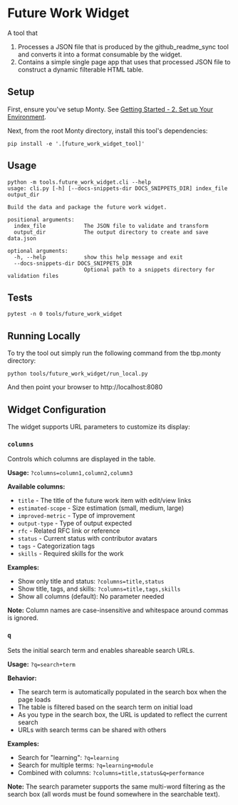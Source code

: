 # Future Work Widget

A tool that

1. Processes a JSON file that is produced by the github_readme_sync tool and converts it into a format consumable by the widget.
2. Contains a simple single page app that uses that processed JSON file to construct a dynamic filterable HTML table.

## Setup

First, ensure you've setup Monty. See [Getting Started - 2. Set up Your Environment](https://thousandbrainsproject.readme.io/docs/getting-started#2-set-up-your-environment).

Next, from the root Monty directory, install this tool's dependencies:

```
pip install -e '.[future_work_widget_tool]'
```

## Usage

```
python -m tools.future_work_widget.cli --help
usage: cli.py [-h] [--docs-snippets-dir DOCS_SNIPPETS_DIR] index_file output_dir

Build the data and package the future work widget.

positional arguments:
  index_file            The JSON file to validate and transform
  output_dir            The output directory to create and save data.json

optional arguments:
  -h, --help            show this help message and exit
  --docs-snippets-dir DOCS_SNIPPETS_DIR
                        Optional path to a snippets directory for validation files
```


## Tests

```
pytest -n 0 tools/future_work_widget
```

## Running Locally

To try the tool out simply run the following command from the tbp.monty directory:

```
python tools/future_work_widget/run_local.py
```

And then point your browser to http://localhost:8080

## Widget Configuration

The widget supports URL parameters to customize its display:

### `columns`
Controls which columns are displayed in the table.

**Usage:** `?columns=column1,column2,column3`

**Available columns:**
- `title` - The title of the future work item with edit/view links
- `estimated-scope` - Size estimation (small, medium, large)
- `improved-metric` - Type of improvement
- `output-type` - Type of output expected
- `rfc` - Related RFC link or reference
- `status` - Current status with contributor avatars
- `tags` - Categorization tags
- `skills` - Required skills for the work

**Examples:**
- Show only title and status: `?columns=title,status`
- Show title, tags, and skills: `?columns=title,tags,skills`
- Show all columns (default): No parameter needed

**Note:** Column names are case-insensitive and whitespace around commas is ignored.

### `q`
Sets the initial search term and enables shareable search URLs.

**Usage:** `?q=search+term`

**Behavior:**
- The search term is automatically populated in the search box when the page loads
- The table is filtered based on the search term on initial load
- As you type in the search box, the URL is updated to reflect the current search
- URLs with search terms can be shared with others

**Examples:**
- Search for "learning": `?q=learning`
- Search for multiple terms: `?q=learning+module`
- Combined with columns: `?columns=title,status&q=performance`

**Note:** The search parameter supports the same multi-word filtering as the search box (all words must be found somewhere in the searchable text).

